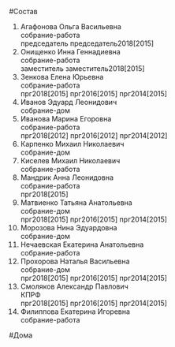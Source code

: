 #Состав  
1. Агафонова Ольга Васильевна  
    собрание-работа  
    председатель председатель2018[2015]  
2. Онищенко Инна Геннадиевна  
    собрание-работа  
    заместитель заместитель2018[2015]  
3. Зенкова Елена Юрьевна  
    собрание-работа  
    прг2018[2015] прг2016[2015] прг2014[2015]  
4. Иванов Эдуард Леонидович  
    собрание-дом  
5. Иванова Марина Егоровна  
    собрание-работа  
    прг2018[2012] прг2016[2012] прг2014[2012]  
6. Карпенко Михаил Николаевич  
    собрание-дом  
7. Киселев Михаил Николаевич  
    собрание-работа  
8. Мандрик Анна Леонидовна  
    собрание-работа  
    прг2018[2015]  
9. Матвиенко Татьяна Анатольевна  
    собрание-дом  
    прг2018[2015] прг2016[2015] прг2014[2015]  
10. Морозова Нина Эдуардовна  
    собрание-дом  
11. Нечаевская Екатерина Анатольевна  
    собрание-работа  
12. Прохорова Наталья Васильевна  
    собрание-дом  
    прг2018[2015] прг2016[2015] прг2014[2015]  
13. Смоляков Александр Павлович  
    КПРФ  
    прг2018[2015] прг2016[2015] прг2014[2015]  
14. Филиппова Екатерина Игоревна  
    собрание-работа  
  
#Дома  

